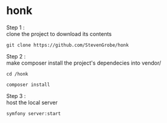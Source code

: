 # honk


Step 1 :  
clone the project to download its contents  
  
```git clone https://github.com/StevenGrobe/honk```

Step 2 :  
make composer install the project's dependecies into vendor/  
  
```cd /honk```  
  
```composer install```  
  
Step 3 :  
host the local server  
  
```symfony server:start```

